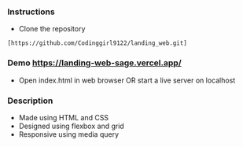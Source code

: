 ### Instructions
- Clone the repository 
```
[https://github.com/Codinggirl9122/landing_web.git]
```

### Demo https://landing-web-sage.vercel.app/

- Open index.html in web browser OR start a live server on localhost

### Description
- Made using HTML and CSS
- Designed using flexbox and grid
- Responsive using media query

